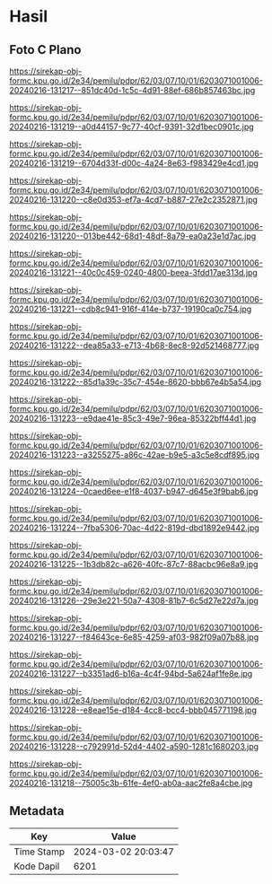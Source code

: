 # Hasil

## Foto C Plano

https://sirekap-obj-formc.kpu.go.id/2e34/pemilu/pdpr/62/03/07/10/01/6203071001006-20240216-131217--851dc40d-1c5c-4d91-88ef-686b857463bc.jpg

https://sirekap-obj-formc.kpu.go.id/2e34/pemilu/pdpr/62/03/07/10/01/6203071001006-20240216-131219--a0d44157-9c77-40cf-9391-32d1bec0901c.jpg

https://sirekap-obj-formc.kpu.go.id/2e34/pemilu/pdpr/62/03/07/10/01/6203071001006-20240216-131219--6704d33f-d00c-4a24-8e63-f983429e4cd1.jpg

https://sirekap-obj-formc.kpu.go.id/2e34/pemilu/pdpr/62/03/07/10/01/6203071001006-20240216-131220--c8e0d353-ef7a-4cd7-b887-27e2c2352871.jpg

https://sirekap-obj-formc.kpu.go.id/2e34/pemilu/pdpr/62/03/07/10/01/6203071001006-20240216-131220--013be442-68d1-48df-8a79-ea0a23e1d7ac.jpg

https://sirekap-obj-formc.kpu.go.id/2e34/pemilu/pdpr/62/03/07/10/01/6203071001006-20240216-131221--40c0c459-0240-4800-beea-3fdd17ae313d.jpg

https://sirekap-obj-formc.kpu.go.id/2e34/pemilu/pdpr/62/03/07/10/01/6203071001006-20240216-131221--cdb8c941-916f-414e-b737-19190ca0c754.jpg

https://sirekap-obj-formc.kpu.go.id/2e34/pemilu/pdpr/62/03/07/10/01/6203071001006-20240216-131222--dea85a33-e713-4b68-8ec8-92d521468777.jpg

https://sirekap-obj-formc.kpu.go.id/2e34/pemilu/pdpr/62/03/07/10/01/6203071001006-20240216-131222--85d1a39c-35c7-454e-8620-bbb67e4b5a54.jpg

https://sirekap-obj-formc.kpu.go.id/2e34/pemilu/pdpr/62/03/07/10/01/6203071001006-20240216-131223--e9dae41e-85c3-49e7-96ea-85322bff44d1.jpg

https://sirekap-obj-formc.kpu.go.id/2e34/pemilu/pdpr/62/03/07/10/01/6203071001006-20240216-131223--a3255275-a86c-42ae-b9e5-a3c5e8cdf895.jpg

https://sirekap-obj-formc.kpu.go.id/2e34/pemilu/pdpr/62/03/07/10/01/6203071001006-20240216-131224--0caed6ee-e1f8-4037-b947-d645e3f9bab6.jpg

https://sirekap-obj-formc.kpu.go.id/2e34/pemilu/pdpr/62/03/07/10/01/6203071001006-20240216-131224--7fba5306-70ac-4d22-819d-dbd1892e9442.jpg

https://sirekap-obj-formc.kpu.go.id/2e34/pemilu/pdpr/62/03/07/10/01/6203071001006-20240216-131225--1b3db82c-a626-40fc-87c7-88acbc96e8a9.jpg

https://sirekap-obj-formc.kpu.go.id/2e34/pemilu/pdpr/62/03/07/10/01/6203071001006-20240216-131226--29e3e221-50a7-4308-81b7-6c5d27e22d7a.jpg

https://sirekap-obj-formc.kpu.go.id/2e34/pemilu/pdpr/62/03/07/10/01/6203071001006-20240216-131227--f84643ce-6e85-4259-af03-982f09a07b88.jpg

https://sirekap-obj-formc.kpu.go.id/2e34/pemilu/pdpr/62/03/07/10/01/6203071001006-20240216-131227--b3351ad6-b16a-4c4f-94bd-5a624af1fe8e.jpg

https://sirekap-obj-formc.kpu.go.id/2e34/pemilu/pdpr/62/03/07/10/01/6203071001006-20240216-131228--e8eae15e-d184-4cc8-bcc4-bbb045771198.jpg

https://sirekap-obj-formc.kpu.go.id/2e34/pemilu/pdpr/62/03/07/10/01/6203071001006-20240216-131228--c792991d-52d4-4402-a590-1281c1680203.jpg

https://sirekap-obj-formc.kpu.go.id/2e34/pemilu/pdpr/62/03/07/10/01/6203071001006-20240216-131218--75005c3b-61fe-4ef0-ab0a-aac2fe8a4cbe.jpg


## Metadata

| Key        | Value               |
| ---------- | ------------------- |
| Time Stamp | 2024-03-02 20:03:47 |
| Kode Dapil | 6201                |



